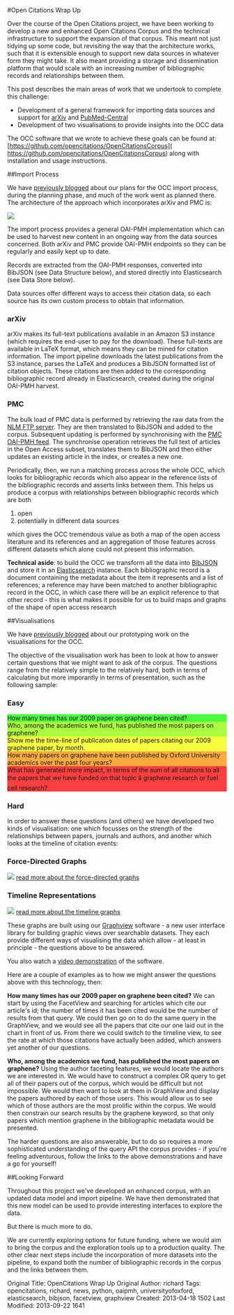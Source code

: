 #Open Citations Wrap Up

Over the course of the Open Citations project, we have been working to develop a new and enhanced Open Citations Corpus and the technical infrastructure to support the expansion of that corpus.  This meant not just tidying up some code, but revisiting the way that the architecture works, such that it is extensible enough to support new data sources in whatever form they might take.  It also meant providing a storage and dissemination platform that would scale with an increasing number of bibliographic records and relationships between them.

This post describes the main areas of work that we undertook to complete this challenge:

* Development of a general framework for importing data sources and support for [arXiv](http://arxiv.org) and [PubMed-Central](http://www.ncbi.nlm.nih.gov/pmc/)
* Development of two visualisations to provide insights into the OCC data

The OCC software that we wrote to achieve these goals can be found at: [https://github.com/opencitations/OpenCitationsCorpus]( https://github.com/opencitations/OpenCitationsCorpus) along with installation and usage instructions.

##Import Process

We have [previously blogged](http://cottagelabs.com/news/open-citations-import-process) about our plans for the OCC import process, during the planning phase, and much of the work went as planned there.  The architecture of the approach which incorporates arXiv and PMC is:

<div class="row-fluid">
<div class="span3"></div>
<div class="span6"><img src="http://cottagelabs.com/media/opencitations_pipeline.png"></div>
</div>

The import process provides a general OAI-PMH implementation which can be used to harvest new content in an ongoing way from the data sources concerned.  Both arXiv and PMC provide OAI-PMH endpoints so they can be regularly and easily kept up to date.

Records are extracted from the OAI-PMH responses, converted into BibJSON (see Data Structure below), and stored directly into Elasticsearch (see Data Store below).

Data sources offer different ways to access their citation data, so each source has its own custom process to obtain that information.

<div class="row-fluid">
<div class="span6 well">
<h3>arXiv</h3>
arXiv makes its full-text publications available in an Amazon S3 instance (which requires the end-user to pay for the download).  These full-texts are available in LaTeX format, which means they can be mined for citation information.  The import pipeline downloads the latest publications from the S3 instance, parses the LaTeX and produces a BibJSON formatted list of citation objects.  These citations are then added to the corresponding bibliographic record already in Elasticsearch, created during the original OAI-PMH harvest.
</div>

<div class="span6 well">
<h3>PMC</h3>
The bulk load of PMC data is performed by retrieving the raw data from the <a href="http://ftp.ncbi.nlm.nih.gov/pub/pmc">NLM FTP server</a>. They are then translated to BibJSON and added to the corpus. Subsequent updating is performed by synchronising with the <a href="http://www.pubmedcentral.nih.gov/oai/oai.cgi">PMC OAI-PMH feed</a>. The synchronise operation retrieves the full text of articles in the Open Access subset, translates them to BibJSON and then either updates an existing article in the index, or creates a new one.
</div>

</div>

Periodically, then, we run a matching process across the whole OCC, which looks for bibliographic records which also appear in the reference lists of the bibliographic records and asserts links between them.  This helps us produce a corpus with relationships between bibliographic records which are both 

1. open
2. potentially in different data sources

which gives the OCC tremendous value as both a map of the open access literature and its references and an aggregation of those features across different datasets which alone could not present this information.

<div class="alert alert-success">
<strong>Technical aside</strong>: to build the OCC we transform all the data into <a href="http://bibjson.org">BibJSON</a> and store it in an <a href="http://elasticsearch.org">Elasticsearch</a> instance.  Each bibliographic record is a document containing the metadata about the item it represents and a list of references; a reference may have been matched to another bibliographic record in the OCC, in which case there will be an explicit reference to that other record - this is what makes it possible for us to build maps and graphs of the shape of open access research
</div>

##Visualisations

We have [previously blogged](http://cottagelabs.com/news/open-citations-graphing) about our prototyping work on the visualisations for the OCC.

The objective of the visualisation work has been to look at how to answer certain questions that we might want to ask of the corpus.  The questions range from the relatively simple to the relatively hard, both in terms of calculating but more imporantly in terms of presentation, such as the following sample:

<h3>Easy</h3>

<div class="row-fluid">
	<div class="span1"></div>
	<div class="span8 well" style="background: #49FC3F">How many times has our 2009 paper on graphene been cited?</div>
</div>

<div class="row-fluid">
	<div class="span1"></div>
	<div class="span8 well" style="background: #AAFC3F">Who, among the academics we fund, has published the most papers on graphene?</div>
</div>

<div class="row-fluid">
	<div class="span1"></div>
	<div class="span8 well" style="background: #F6FC3F">Show me the time-line of publication dates of papers citating our 2009 graphene paper, by month.</div>
</div>

<div class="row-fluid">
	<div class="span1"></div>
	<div class="span8 well" style="background: #FCAA3F">How many papers on graphene have been published by Oxford University academics over the past four years?</div>
</div>

<div class="row-fluid">
	<div class="span1"></div>
	<div class="span8 well" style="background: #FC3F3F">What has generated more impact, in terms of the sum of all citations to all the papers that we have funded on that topic â graphene research or fuel cell research?</div>
</div>

<h3>Hard</h3>

In order to answer these questions (and others) we have developed two kinds of visualisation: one which focusses on the strength of the relationships between papers, journals and authors, and another which looks at the timeline of citation events:

<div class="row-fluid">
	<div class="span3"></div>
	<div class="span3">
		<h3>Force-Directed Graphs</h3>
		<img src="http://cottagelabs.com/media/shotton.png">
		<a href="http://cottagelabs.com/news/open-citations-graphing">read more about the force-directed graphs</a>
	</div>
	<div class="span3">
		<h3>Timeline Representations</h3>
		<img src="http://cottagelabs.com/media/occ_timeline.jpg">
		<a href="http://cottagelabs.com/news/open-citations-timelines">read more about the timeline graphs</a>
	</div>
</div>

These graphs are built using our <a href="https://github.com/CottageLabs/graphview">Graphview</a> software - a new user interface library for building graphic views over searchable datasets.  They each provide different ways of visualising the data which allow - at least in principle - the questions above to be answered.

You also watch a [video demonstration](http://cottagelabs.com/news/open-citations-demo-video) of the software.

Here are a couple of examples as to how we might answer the questions above with this technology, then:

**How many times has our 2009 paper on graphene been cited?**
We can start by using the FacetView and searching for articles which cite our article's id; the number of times it has been cited would be the number of results from that query.  We could then go on to do the same query in the GraphView, and we would see all the papers that cite our one laid out in the chart in front of us.  From there we could switch to the timeline view, to see the rate at which those citations have actually been added, which answers yet another of our questions.

**Who, among the academics we fund, has published the most papers on graphene?**
Using the author faceting features, we would locate the authors we are interested in.  We would have to construct a complex OR query to get all of their papers out of the corpus, which would be difficult but not impossible.  We would then want to look at them in GraphView and display the papers authored by each of those users.  This would allow us to see which of those authors are the most prolific within the corpus.  We would then constrain our search results by the graphene keyword, so that only papers which mention graphene in the bibliographic metadata would be presented.

The harder questions are also answerable, but to do so requires a more sophisticated understanding of the query API the corpus provides - if you're feeling adventurous, follow the links to the above demonstrations and have a go for yourself!

##Looking Forward

Throughout this project we've developed an enhanced corpus, with an updated data model and import pipeline.  We have then demonstrated that this new model can be used to provide interesting interfaces to explore the data.

But there is much more to do.

We are currently exploring options for future funding, where we would aim to bring the corpus and the exploration tools up to a production quality.  The other clear next steps include the incorporation of more datasets into the pipeline, to expand both the number of bibliographic records in the corpus and the links between them.









Original Title: OpenCitations Wrap Up
Original Author: richard
Tags: opencitations, richard, news, python, oaipmh, universityofoxford, elasticsearch, bibjson, facetview, graphview
Created: 2013-04-18 1502
Last Modified: 2013-09-22 1641

